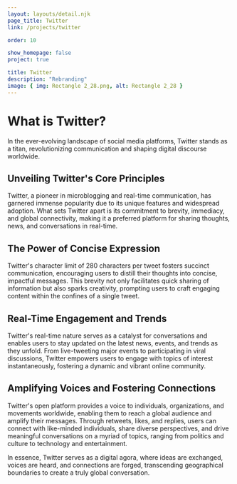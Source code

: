 ```yaml
---
layout: layouts/detail.njk
page_title: Twitter
link: /projects/twitter

order: 10

show_homepage: false
project: true

title: Twitter
description: "Rebranding"
image: { img: Rectangle 2_28.png, alt: Rectangle 2_28 }
---
```


# What is Twitter?

In the ever-evolving landscape of social media platforms, Twitter stands as a titan, revolutionizing communication and shaping digital discourse worldwide.

## Unveiling Twitter's Core Principles

Twitter, a pioneer in microblogging and real-time communication, has garnered immense popularity due to its unique features and widespread adoption. What sets Twitter apart is its commitment to brevity, immediacy, and global connectivity, making it a preferred platform for sharing thoughts, news, and conversations in real-time.

## The Power of Concise Expression

Twitter's character limit of 280 characters per tweet fosters succinct communication, encouraging users to distill their thoughts into concise, impactful messages. This brevity not only facilitates quick sharing of information but also sparks creativity, prompting users to craft engaging content within the confines of a single tweet.

## Real-Time Engagement and Trends

Twitter's real-time nature serves as a catalyst for conversations and enables users to stay updated on the latest news, events, and trends as they unfold. From live-tweeting major events to participating in viral discussions, Twitter empowers users to engage with topics of interest instantaneously, fostering a dynamic and vibrant online community.

## Amplifying Voices and Fostering Connections

Twitter's open platform provides a voice to individuals, organizations, and movements worldwide, enabling them to reach a global audience and amplify their messages. Through retweets, likes, and replies, users can connect with like-minded individuals, share diverse perspectives, and drive meaningful conversations on a myriad of topics, ranging from politics and culture to technology and entertainment.

In essence, Twitter serves as a digital agora, where ideas are exchanged, voices are heard, and connections are forged, transcending geographical boundaries to create a truly global conversation.
